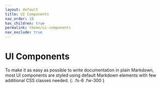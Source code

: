 ```yaml
---
layout: default
title: UI Components
nav_order: 10
has_children: true
permalink: theme/ui-components
nav_exclude: true
---
```


# UI Components

To make it as easy as possible to write documentation in plain Markdown, most UI components are styled using default Markdown elements with few additional CSS classes needed.
{: .fs-6 .fw-300 }

